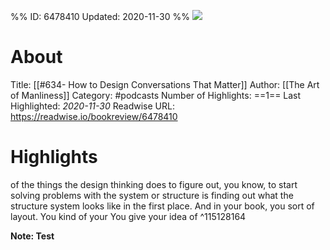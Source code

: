 %%
ID: 6478410
Updated: 2020-11-30
%%
![](https://www.omnycontent.com/d/playlist/aaea4e69-af51-495e-afc9-a9760146922b/6081eee7-c459-4e12-a1ab-aadc000fc4a7/413a6904-4d72-4be8-9421-aadc000fc4ba/image.jpg?t=1570150646&size=Large)

# About
Title: [[#634- How to Design Conversations That Matter]]
Author: [[The Art of Manliness]]
Category: #podcasts
Number of Highlights: ==1==
Last Highlighted: *2020-11-30*
Readwise URL: https://readwise.io/bookreview/6478410

# Highlights 
of the things the design thinking does to figure out, you know, to start solving problems with the system or structure is finding out what the structure system looks like in the first place. And in your book, you sort of layout. You kind of your You give your idea of  ^115128164

**Note: Test**

